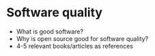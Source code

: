 # Software quality

* What is good software?
* Why is open source good for software quality?
* 4-5 relevant books/articles as references
